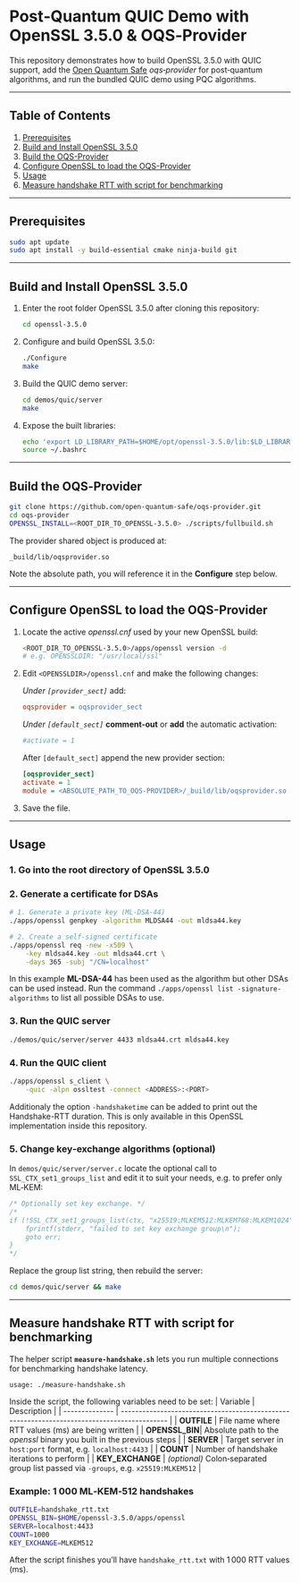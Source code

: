 # Post‑Quantum QUIC Demo with **OpenSSL 3.5.0** & **OQS‑Provider**

This repository demonstrates how to build OpenSSL 3.5.0 with QUIC support, add the [Open Quantum Safe](https://openquantumsafe.org) *oqs‑provider* for post‑quantum algorithms, and run the bundled QUIC demo using PQC algorithms.

---
## Table of Contents
1. [Prerequisites](#prerequisites)
2. [Build and Install OpenSSL 3.5.0](#build-and-install-openssl-350)
3. [Build the OQS-Provider](#build-the-oqsprovider)
4. [Configure OpenSSL to load the OQS-Provider](#configure-openssl-to-load-the-oqs-provider)
5. [Usage](#usage)
6. [Measure handshake RTT with script for benchmarking](#measure-handshake-rtt-with-script-for-benchmarking)

---
## Prerequisites
```bash
sudo apt update
sudo apt install -y build-essential cmake ninja-build git
```

---
## Build and Install OpenSSL 3.5.0
1. Enter the root folder OpenSSL 3.5.0 after cloning this repository:
   ```bash
   cd openssl-3.5.0
   ```
2. Configure and build OpenSSL 3.5.0:
   ```bash
   ./Configure
   make
   ```
3. Build the QUIC demo server:
   ```bash
   cd demos/quic/server
   make
   ```
4. Expose the built libraries:
   ```bash
   echo 'export LD_LIBRARY_PATH=$HOME/opt/openssl-3.5.0/lib:$LD_LIBRARY_PATH' >> ~/.bashrc
   source ~/.bashrc
   ```

---
## Build the OQS‑Provider
```bash
git clone https://github.com/open-quantum-safe/oqs-provider.git
cd oqs-provider
OPENSSL_INSTALL=<ROOT_DIR_TO_OPENSSL-3.5.0> ./scripts/fullbuild.sh
```
The provider shared object is produced at:
```
_build/lib/oqsprovider.so
```
Note the absolute path, you will reference it in the **Configure** step below.

---
## Configure OpenSSL to load the OQS-Provider
1. Locate the active *openssl.cnf* used by your new OpenSSL build:
   ```bash
   <ROOT_DIR_TO_OPENSSL-3.5.0>/apps/openssl version -d
   # e.g. OPENSSLDIR: "/usr/local/ssl"
   ```
2. Edit `<OPENSSLDIR>/openssl.cnf` and make the following changes:

   *Under `[provider_sect]`* add:
   ```ini
   oqsprovider = oqsprovider_sect
   ```
   
   *Under `[default_sect]`* **comment‑out** or **add** the automatic activation:
   ```ini
   #activate = 1
   ```
   
   After `[default_sect]` append the new provider section:
   ```ini
   [oqsprovider_sect]
   activate = 1
   module = <ABSOLUTE_PATH_TO_OQS-PROVIDER>/_build/lib/oqsprovider.so
   ```
3. Save the file.

---
## Usage
### 1. Go into the root directory of OpenSSL 3.5.0
### 2. Generate a certificate for DSAs
```bash
# 1. Generate a private key (ML‑DSA‑44)
./apps/openssl genpkey -algorithm MLDSA44 -out mldsa44.key

# 2. Create a self‑signed certificate
./apps/openssl req -new -x509 \
    -key mldsa44.key -out mldsa44.crt \
    -days 365 -subj "/CN=localhost"
```
In this example **ML-DSA-44** has been used as the algorithm but other DSAs can be used instead. Run the command `./apps/openssl list -signature-algorithms` to list all possible DSAs to use.

### 3. Run the QUIC server
```bash
./demos/quic/server/server 4433 mldsa44.crt mldsa44.key
```

### 4. Run the QUIC client
```bash
./apps/openssl s_client \
    -quic -alpn ossltest -connect <ADDRESS>:<PORT>
```
Additionaly the option `-handshaketime` can be added to print out the Handshake-RTT duration. This is only available in this OpenSSL implementation inside this repository.

### 5. Change key‑exchange algorithms (optional)
In `demos/quic/server/server.c` locate the optional call to `SSL_CTX_set1_groups_list` and edit it to suit your needs, e.g. to prefer only ML‑KEM:
```c
/* Optionally set key exchange. */
/*
if (!SSL_CTX_set1_groups_list(ctx, "x25519:MLKEM512:MLKEM768:MLKEM1024")) {
    fprintf(stderr, "failed to set key exchange group\n");
    goto err;
}
*/
```
Replace the group list string, then rebuild the server:
```bash
cd demos/quic/server && make
```

---
## Measure handshake RTT with script for benchmarking

The helper script **`measure-handshake.sh`** lets you run multiple connections for benchmarking handshake latency.

```text
usage: ./measure-handshake.sh
```
Inside the script, the following variables need to be set:
| Variable       | Description                                                                                 |
| -------------- | ------------------------------------------------------------------------------------------- |
| **OUTFILE**    | File name where RTT values (ms) are being written                                           |
| **OPENSSL_BIN**| Absolute path to the *openssl* binary you built in the previous steps                        |
| **SERVER**     | Target server in `host:port` format, e.g. `localhost:4433`                                   |
| **COUNT**      | Number of handshake iterations to perform                                                   |
| **KEY_EXCHANGE** | *(optional)* Colon‑separated group list passed via `-groups`, e.g. `x25519:MLKEM512`        |

### Example: 1 000 ML‑KEM‑512 handshakes
```bash
OUTFILE=handshake_rtt.txt
OPENSSL_BIN=$HOME/openssl-3.5.0/apps/openssl
SERVER=localhost:4433
COUNT=1000
KEY_EXCHANGE=MLKEM512
```
After the script finishes you’ll have `handshake_rtt.txt` with 1 000 RTT values (ms).
